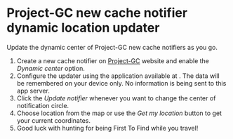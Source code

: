 # Project-GC new cache notifier dynamic location updater

Update the dynamic center of Project-GC new cache notifiers as you go.

1. Create a new cache notifier on [Project-GC](https://project-gc.com/User/NewCacheNotifiers) website and enable the *Dynamic center* option.
2. Configure the updater using the application available at . The data will be remembered on your device only. No information is being sent to this app server.
3. Click the *Update notifier* whenever you want to change the center of notification circle.
4. Choose location from the map or use the *Get my location* button to get your current coordinates.
5. Good luck with hunting for being First To Find while you travel!
